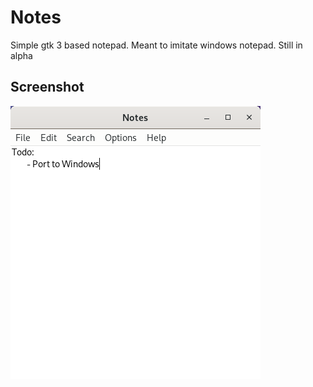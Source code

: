 # Notes
Simple gtk 3 based notepad. Meant to imitate windows notepad. Still in alpha

## Screenshot
![Picture of app](assets/screenshot.png)